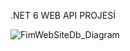 .NET 6 WEB API PROJESİ 

![FimWebSiteDb_Diagram](https://user-images.githubusercontent.com/50250549/208272093-b775ef28-aa76-4e59-9558-c46a6f8f64af.png)
